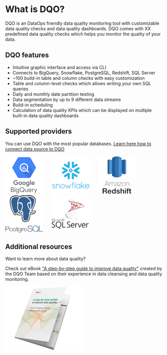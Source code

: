 # What is DQO?

DQO is an DataOps friendly data quality monitoring tool with customizable data quality checks and data quality dashboards. DQO comes with XX predefined data quality checks which helps you monitor the quality of your data.  

## DQO features
- Intuitive graphic interface and access via CLI
- Connects to BigQuery, Snowflake, PostgreSQL, Redshift, SQL Server
- ~100 build-in table and column checks with easy customization 
- Table and column-level checks which allows writing your own SQL queries
- Daily and monthly date partition testing
- Data segmentation by up to 9 different data streams
- Build-in scheduling
- Calculation of data quality KPIs which can be displayed on multiple built-in data quality dashboards


## Supported providers

You can use DQO with the most popular databases. [Learn here how to connect data source to DQO](working-with-dqo/adding-connections/bigquery.md)

![Google BigQuery](./images/connections/google-bigquery.png) &nbsp; &nbsp; &nbsp; ![Snowflake](./images/connections/snowflake.png) &nbsp; &nbsp; &nbsp;  ![Amazon Redshift](./images/connections/amazon-redshift.png) &nbsp; &nbsp; &nbsp; ![PostgreSQL](./images/connections/postgresql.png) &nbsp; &nbsp; &nbsp; ![Microsoft SQL Server](./images/connections/microsoft-sql-server.png)


## Additional resources

Want to learn more about data quality? 

Check out eBook ["A step-by-step guide to improve data quality"](https://dqo.ai/dqo_ebook_a_step-by-step_guide_to_improve_data_quality-2/) created by the DQO Team based on their experience in data cleansing and data quality monitoring.

![A step-by-step guide to improve data quality](./images/ebook.png "A step-by-step guide to improve data quality")

